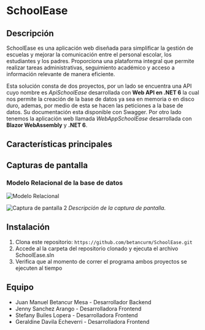 # SchoolEase

## Descripción

SchoolEase es una aplicación web diseñada para simplificar la gestión de escuelas y mejorar la comunicación entre el personal escolar, los estudiantes y los padres. Proporciona una plataforma integral que permite realizar tareas administrativas, seguimiento académico y acceso a información relevante de manera eficiente.

Esta solución consta de dos proyectos, por un lado se encuentra una API cuyo nombre es *ApiSchoolEase* desarrollada con **Web API en .NET 6** la cual nos permite la creación de la base de datos ya sea en memoria o en disco duro, ademas, por medio de esta se hacen las peticiones a la base de datos. Su documentación esta disponible con Swagger. Por otro lado tenemos la aplicación web llamada *WebAppSchoolEase* desarrollada con **Blazor WebAssembly** y **.NET 6**.
## Características principales

##


## Capturas de pantalla
### Modelo Relacional de la base de datos
![Modelo Relacional](https://i.ibb.co/7QTHh5c/Modelo-Relacional-School-Ease.png)


![Captura de pantalla 2](screenshots/screenshot2.png)
*Descripción de la captura de pantalla.*

## Instalación

1. Clona este repositorio: `https://github.com/betancurm/SchoolEase.git`
2. Accede al la carpeta del repositorio clonado y ejecuta el archivo SchoolEase.sln
3. Verifica que al momento de correr el programa ambos proyectos se ejecuten al tiempo


## Equipo

- Juan Manuel Betancur Mesa - Desarrollador Backend 
- Jenny Sanchez Arango - Desarrolladora Frontend
- Stefany Builes Lopera - Desarrolladora Frontend
- Geraldine Davila Echeverri - Desarrolladora Frontend
